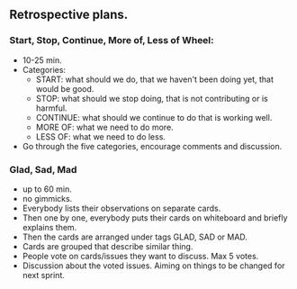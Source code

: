 ## Retrospective plans.

### Start, Stop, Continue, More of, Less of Wheel:
- 10-25 min.
- Categories:
  - START: what should we do, that we haven't been doing yet, that would be good.
  - STOP: what should we stop doing, that is not contributing or is harmful.
  - CONTINUE: what should we continue to do that is working well.
  - MORE OF: what we need to do more.
  - LESS OF: what we need to do less.
- Go through the five categories, encourage comments and discussion.

### Glad, Sad, Mad
- up to 60 min.
- no gimmicks.
- Everybody lists their observations on separate cards.
- Then one by one, everybody puts their cards on whiteboard and briefly explains them.
- Then the cards are arranged under tags GLAD, SAD or MAD.
- Cards are grouped that describe similar thing.
- People vote on cards/issues they want to discuss. Max 5 votes.
- Discussion about the voted issues. Aiming on things to be changed for next sprint.
